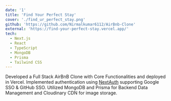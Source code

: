 ```yaml
---
date: '1'
title: 'Find Your Perfect Stay'
cover: './find_ur_perfect_stay.png'
github: 'https://github.com/Nirmalkumar6112/AirBnb-Clone'
external: 'https://find-your-perfect-stay.vercel.app/'
tech:
  - Next.js
  - React
  - TypeScript
  - MongoDB
  - Prisma
  - Tailwind CSS
---
```


Developed a Full Stack AirBnB Clone with Core Functionalities and deployed in Vercel.
Implemented authentication using [NextAuth]() supporting Google SSO & GitHub SSO.
Utilized MongoDB and Prisma for Backend Data Management and Cloudinary CDN for image storage.
